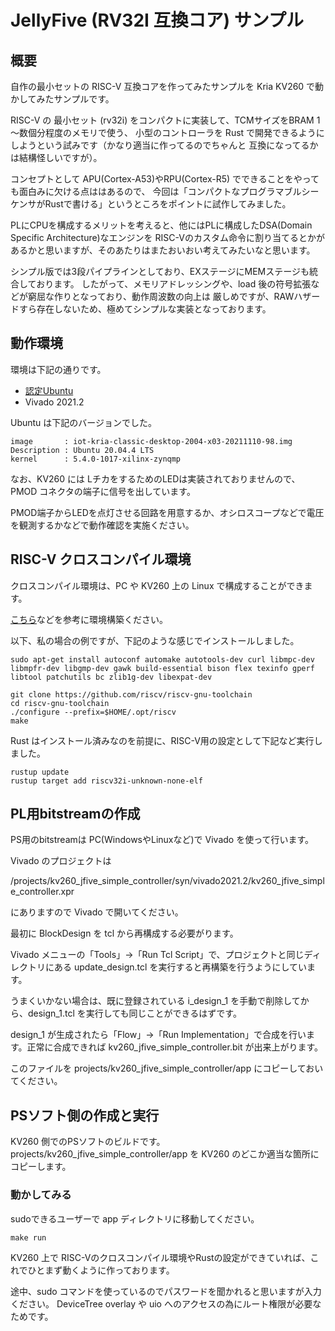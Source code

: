 # JellyFive (RV32I 互換コア) サンプル

## 概要

自作の最小セットの RISC-V 互換コアを作ってみたサンプルを Kria KV260 で動かしてみたサンプルです。

RISC-V の 最小セット (rv32i) をコンパクトに実装して、TCMサイズをBRAM 1～数個分程度のメモリで使う、
小型のコントローラを Rust で開発できるようにしようという試みです（かなり適当に作ってるのでちゃんと
互換になってるかは結構怪しいですが）。

コンセプトとして APU(Cortex-A53)やRPU(Cortex-R5) でできることをやっても面白みに欠ける点ははあるので、
今回は「コンパクトなプログラマブルシーケンサがRustで書ける」というところをポイントに試作してみました。

PLにCPUを構成するメリットを考えると、他にはPLに構成したDSA(Domain Specific Architecture)なエンジンを
RISC-Vのカスタム命令に割り当てるとかがあるかと思いますが、そのあたりはまたおいおい考えてみたいなと思います。

シンプル版では3段パイプラインとしており、EXステージにMEMステージも統合しております。
したがって、メモリアドレッシングや、load 後の符号拡張などが窮屈な作りとなっており、動作周波数の向上は
厳しめですが、RAWハザードすら存在しないため、極めてシンプルな実装となっております。

## 動作環境

環境は下記の通りです。

- [認定Ubuntu](https://japan.xilinx.com/products/design-tools/embedded-software/ubuntu.html)
- Vivado 2021.2


 Ubuntu は下記のバージョンでした。

```
image       : iot-kria-classic-desktop-2004-x03-20211110-98.img
Description : Ubuntu 20.04.4 LTS
kernel      : 5.4.0-1017-xilinx-zynqmp
```

なお、KV260 には LチカをするためのLEDは実装されておりませんので、PMOD コネクタの端子に信号を出しています。

PMOD端子からLEDを点灯させる回路を用意するか、オシロスコープなどで電圧を観測するかなどで動作確認を実施ください。


## RISC-V クロスコンパイル環境

クロスコンパイル環境は、PC や KV260 上の Linux で構成することができます。

[こちら](https://github.com/riscv-collab/riscv-gnu-toolchain)などを参考に環境構築ください。


以下、私の場合の例ですが、下記のような感じでインストールしました。


```
sudo apt-get install autoconf automake autotools-dev curl libmpc-dev libmpfr-dev libgmp-dev gawk build-essential bison flex texinfo gperf libtool patchutils bc zlib1g-dev libexpat-dev

git clone https://github.com/riscv/riscv-gnu-toolchain
cd riscv-gnu-toolchain
./configure --prefix=$HOME/.opt/riscv
make
```

Rust はインストール済みなのを前提に、RISC-V用の設定として下記など実行しました。

```
rustup update
rustup target add riscv32i-unknown-none-elf
```


## PL用bitstreamの作成

PS用のbitstreamは PC(WindowsやLinuxなど)で Vivado を使って行います。

Vivado のプロジェクトは

/projects/kv260_jfive_simple_controller/syn/vivado2021.2/kv260_jfive_simple_controller.xpr

にありますので Vivado で開いてください。

最初に BlockDesign を tcl から再構成する必要がります。

Vivado メニューの「Tools」→「Run Tcl Script」で、プロジェクトと同じディレクトリにある update_design.tcl を実行すると再構築を行うようにしています。

うまくいかない場合は、既に登録されている i_design_1 を手動で削除してから、design_1.tcl を実行しても同じことができるはずです。

design_1 が生成されたら「Flow」→「Run Implementation」で合成を行います。正常に合成できれば
kv260_jfive_simple_controller.bit が出来上がります。

このファイルを projects/kv260_jfive_simple_controller/app にコピーしておいてください。



## PSソフト側の作成と実行

  KV260 側でのPSソフトのビルドです。
  projects/kv260_jfive_simple_controller/app を KV260 のどこか適当な箇所にコピーします。

### 動かしてみる

sudoできるユーザーで app ディレクトリに移動してください。

```
make run
```

KV260 上で RISC-Vのクロスコンパイル環境やRustの設定ができていれば、これでひとまず動くように作っております。

途中、sudo コマンドを使っているのでパスワードを聞かれると思いますが入力ください。
DeviceTree overlay や uio へのアクセスの為にルート権限が必要なためです。

